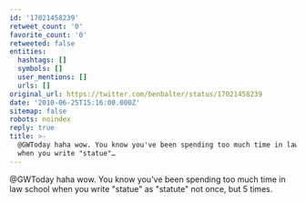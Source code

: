 ```yaml
---
id: '17021458239'
retweet_count: '0'
favorite_count: '0'
retweeted: false
entities:
  hashtags: []
  symbols: []
  user_mentions: []
  urls: []
original_url: https://twitter.com/benbalter/status/17021458239
date: '2010-06-25T15:16:00.000Z'
sitemap: false
robots: noindex
reply: true
title: >-
  @GWToday haha wow. You know you've been spending too much time in law school
  when you write "statue"…
---
```


@GWToday haha wow. You know you've been spending too much time in law school when you write "statue" as "statute" not once, but 5 times.